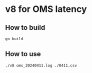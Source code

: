 # v8 for OMS latency


## How to build

```
go build
```

## How to use

```
./v8 oms_20240411.log ./0411.csv
```